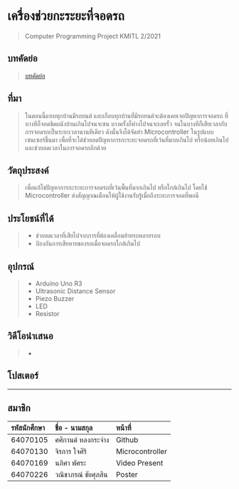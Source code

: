 # เครื่องช่วยกะระยะที่จอดรถ
> Computer Programming Project KMITL 2/2021
## บทคัดย่อ
> [บทคัดย่อ](https://docs.google.com/document/d/17J81PzNC73sh5suXLBtD6l07UebqFtdid0rZNNKPCx4/edit?usp=sharing)
## ที่มา
> ในตอนนี้แทบทุกบ้านมีรถยนต์ และเกือบทุกบ้านที่มีรถยนต์จะต้องเคยเจอปัญหาการจอดรถ ที่บางทีก็จอดชิดผนังบ้านเกินไปจนจะชน บางครั้งก็ห่างไปจนจะเลยรั้ว จนในบางทีก็เสียเวลากับการจอดรถเป็นระยะเวลานานทีเดียว ดังนั้นจึงได้จัดทำ Microcontroller ในรูปแบบเซนเซอร์ขึ้นมา เพื่อที่จะได้ช่วยลดปัญหาการกะระยะจอดรถที่เว้นที่มากเกินไป หรือน้อยเกินไป และช่วยลดเวลาในการจอดรถอีกด้วย
## วัตถุประสงค์
> เพื่อแก้ไขปัญหาการกะระยะการจอดรถที่เว้นพื้นที่มากเกินไป หรือใกล้เกินไป โดยใช้ Microcontroller ส่งสัญญาณเตือนให้ผู้ใช้งานรับรู้เมื่อถึงระยะการจอดที่พอดี
## ประโยชน์ที่ได้
> * ช่วยลดเวลาที่เสียไปจากการที่ต้องเคลื่อนย้ายรถหลายรอบ
> * ป้องกันการเสียหายของรถเมื่อจอดรถใกล้เกินไป
## อุปกรณ์
> * Arduino Uno R3
> * Ultrasonic Distance Sensor
> * Piezo Buzzer
> * LED
> * Resistor
## วิดีโอนำเสนอ
> * 
## โปสเตอร์
> 
---
สมาชิก
---

| รหัสนักศึกษา | ชื่อ - นามสกุล |  หน้าที่ |
| :-------- | :-------- | :--------- |
|   64070105   |   ศศิกานต์ หลงกระจ่าง   |    Github   |
|   64070130   |   จิรการ ใจศิริ   |    Microcontroller   |
|   64070169   |   นภิศา พัศระ   |    Video Present   |
|   64070226   |   วณิชาภรณ์ ชัยศุภสิน   |    Poster   |

